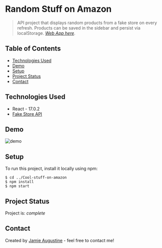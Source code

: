 # Random Stuff on Amazon
> API project that displays random products from a fake store on every refresh. Products can be saved in the sidebar and persist via localStorage.
> [_Web App here_](https://boring-aryabhata-688614.netlify.app/).

## Table of Contents

- [Technologies Used](#technologies-used)
- [Demo](#demo)
- [Setup](#setup)
- [Project Status](#project-status)
- [Contact](#contact)

## Technologies Used

- React - 17.0.2
- [Fake Store API](https://fakestoreapi.com/)

## Demo

![demo](https://firebasestorage.googleapis.com/v0/b/bookmaker-36cf0.appspot.com/o/rsoaScreen.gif?alt=media&token=584946a9-f723-49bd-bb9a-141e2b199d3a)

## Setup

To run this project, install it locally using npm:

```
$ cd ../Cool-stuff-on-amazon
$ npm install
$ npm start
```

## Project Status

Project is: _complete_

## Contact

Created by [Jamie Augustine](https://cranky-wilson-97c459.netlify.app/) - feel free to contact me!
